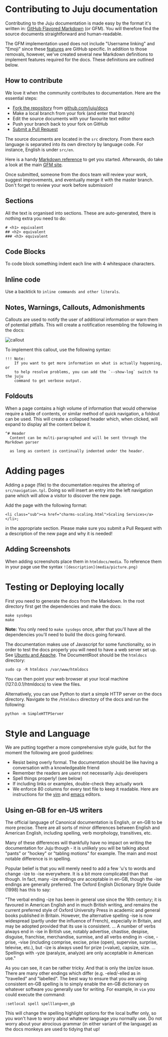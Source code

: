 # Contributing to Juju documentation

Contributing to the Juju documentation is made easy by the format it's
written in:
[GitHub Flavored Markdown](https://help.github.com/articles/github-flavored-markdown)
(or GFM). You will therefore find the source documents straightforward and
human-readable.

The GFM implementation used does not include "Username linking"
and "Emoji" since these [features](https://guides.github.com/features/mastering-markdown)
are GitHub specific. In addition to those removals, however, we've created
several new Markdown definitions to implement features required for the docs.
These definitions are outlined below.


## How to contribute

We love it when the community contributes to documentation. Here are the essential
steps:

- [Fork the repository](https://help.github.com/articles/fork-a-repo) from [github.com/juju/docs](http://github.com/juju/docs)
- Make a local branch from your fork (and enter that branch)
- Edit the source documents with your favourite text editor
- Push your branch back to your fork on GitHub
- [Submit a Pull Request](https://help.github.com/articles/creating-a-pull-request)

The source documents are located in the `src` directory. From there each
language is separated into its own directory by language code. For instance,
English is under `src/en`.

Here is a handy [Markdown reference](http://askubuntu.com/editing-help) to get
you started. Afterwards, do take a look at the main
[GFM site](https://help.github.com/articles/github-flavored-markdown).

Once submitted, someone from the docs team will review your work, suggest
improvements, and eventually merge it with the master branch. Don't forget to
review your work before submission!


## Sections

All the text is organised into sections. These are auto-generated, there is
nothing extra you need to do:

    # <h1> equivalent
    ## <h2> equivalent
    ### <h3> equivalent

## Code Blocks

To code block something indent each line with 4 whitespace characters.

## Inline code

Use a backtick to `inline commands and other literals`.

## Notes, Warnings, Callouts, Admonishments

Callouts are used to notify the user of additional information or warn them of
potential pitfalls. This will create a notification resembling the following in
the docs:

![callout](media/note.png)

To implement this callout, use the following syntax:

```
!!! Note: 
    If you want to get more information on what is actually happening, or
    to help resolve problems, you can add the `--show-log` switch to the juju
    command to get verbose output.
```

## Foldouts

When a page contains a high volume of information that would otherwise require a
table of contents, or similar method of quick navigation, a foldout can be used.
This will create a collapsed header which, when clicked, will expand to display
all the content below it.

```
^# Header
  Content can be multi-paragraphed and will be sent through the Markdown parser

  as long as content is continually indented under the header.
```

# Adding pages

Adding a page (file) to the documentation requires the altering of
`src/navigation.tpl`. Doing so will insert an entry into the left navigation
pane which will allow a visitor to discover the new page.

Add the page with the following format:

    <li class="sub"><a href="charms-scaling.html">Scaling Services</a></li>;

in the appropriate section. Please make sure you submit a Pull Request with a
description of the new page and why it is needed!

## Adding Screenshots

When adding screenshots place them in `htmldocs/media`. To reference them in
your page use the syntax `![description](media/picture.png)`

# Testing or Deploying locally

First you need to generate the docs from the Markdown. In the root directory
first get the dependencies and make the docs:

    make sysdeps
    make

**Note:** You only need to `make sysdeps` once, after that you'll have all the
dependencies you'll need to build the docs going forward.

The documentation makes use of Javascript for some functionality, so in order
to test the docs properly you will need to have a web server set up. See
[Ubuntu and Apache](https://help.ubuntu.com/lts/serverguide/httpd.html). The
DocumentRoot should be the `htmldocs` directory:

    sudo cp -R htmldocs /var/www/htmldocs

You can then point your web browser at your local machine (127.0.0.1/htmldocs)
to view the files.

Alternatively, you can use Python to start a simple HTTP server on the docs
directory. Navigate to the `/htmldocs` directory of the docs and run the
following:

    python -m SimpleHTTPServer

# Style and Language

We are putting together a more comprehensive style guide, but for the moment the
following are good guidelines:

 - Resist being overly formal. The documentation should be like having a 
conversation with a knowledgeable friend
 - Remember the readers are *users* not necessarily Juju developers
 - Spell things properly! (see below)
 - If including links or examples, double-check they actually work
 - We enforce 80 columns for every text file to keep it readable. Here are
instructions for the [vim](http://stackoverflow.com/questions/3033423/vim-command-to-restructure-force-text-to-80-columns)
and [emacs](http://www.emacswiki.org/emacs/EightyColumnRule) editors.


## Using en-GB for en-US writers

The official language of Canonical documentation is English, or en-GB to be
more precise. There are all sorts of minor differences between English and 
American English, including spelling, verb morphology, transitives, etc.

Many of these differences will thankfully have no impact on writing the 
documentation for Juju though - it is unlikely you will be talking about 
"pants" or "hockey" or "tabling motions" for example. The main and most
notable difference is in spelling.

Popular belief is that you will merely need to add a few 'u's to words and 
change -ize to -ise everywhere. It is a bit more complicated than that though.
In fact, many -ize endings *are* acceptable in en-GB, though the -ise endings
are generally preferred. The Oxford English Dictionary Style Guide (1998) has
this to say:

"The verbal ending -ize has been in general use since the 16th century; it is
favoured in American English and in much British writing, and remains the
current preferred style of Oxford University Press in academic and general books
published in Britain. However, the alternative spelling -ise is now widespread
(partly under the influence of French), especially in Britain, and may be
adopted provided that its use is consistent.
...
A number of verbs always end in -ise in British use, notably advertise,
chastise, despise, disguise, franchise, merchandise, surmise, and all verbs
ending in -cise, -prise, -vise (including comprise, excise, prise (open),
supervise, surprise, televise, etc.), but -ize is always used for prize
(=value), capsize, size.
...
Spellings with -yze (paralyze, analyze) are only acceptable in American use."

As you can see, it can be rather tricky. And that is only the ize/ize issue.
There are many other endings which differ (e.g. -eled/-elled as in "travelled" 
and "labelled". The best way to ensure that you are using consistent en-GB 
spelling is to simply enable the en-GB dictionary on whatever software you 
generally use for writing. For example, in `vim` you could execute the command:

```
:setlocal spell spelllang=en_gb 
```

This will change the spelling highlight options for the local buffer only, so
you won't have to worry about whatever language you normally use. Do not worry
about your atrocious grammar (in either variant of the language) as the docs 
monkeys are used to tidying that up!

